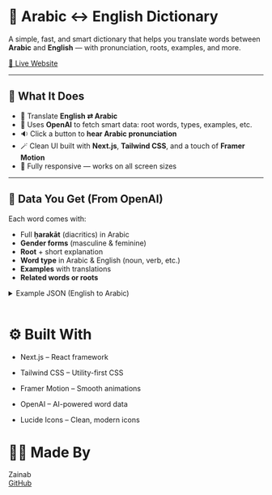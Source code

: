 # 📘 Arabic ↔ English Dictionary

A simple, fast, and smart dictionary that helps you translate words between **Arabic** and **English** — with pronunciation, roots, examples, and more.

[🔗 Live Website](https://arabic-english-dictionary.vercel.app/)

---

## 🚀 What It Does

- 🔁 Translate **English ⇄ Arabic**
- 🧠 Uses **OpenAI** to fetch smart data: root words, types, examples, etc.
- 🔉 Click a button to **hear Arabic pronunciation**
- 🪄 Clean UI built with **Next.js**, **Tailwind CSS**, and a touch of **Framer Motion**
- 📱 Fully responsive — works on all screen sizes

---

## 🔡 Data You Get (From OpenAI)

Each word comes with:

- Full **ḥarakāt** (diacritics) in Arabic
- **Gender forms** (masculine & feminine)
- **Root** + short explanation
- **Word type** in Arabic & English (noun, verb, etc.)
- **Examples** with translations
- **Related words or roots**

<details>
<summary>Example JSON (English to Arabic)</summary>

```json
{
  "englishWord": "write",
  "arabicTranslation": "كَتَبَ",
  "genderForms": {
    "masculine": "كَاتِب",
    "feminine": "كَاتِبَة"
  },
  "type": {
    "arabic": "فِعْل",
    "english": "verb"
  },
  "root": "ك ت ب",
  "rootExplanation": "Related to writing or books",
  "relatedRoots": ["كِتَاب", "مَكْتُوب"],
  "examples": [
    { "arabic": "هُوَ يَكْتُبُ رِسَالَةً", "english": "He is writing a letter." },
    { "arabic": "هِيَ كَتَبَتْ فِي دَفْتَرِهَا", "english": "She wrote in her notebook." }
  ]
}

```

</details>

<br>


# ⚙️ Built With

 - Next.js – React framework

 - Tailwind CSS – Utility-first CSS

 - Framer Motion – Smooth animations

- OpenAI – AI-powered word data

 - Lucide Icons – Clean, modern icons


# 👩‍💻 Made By

Zainab  
[GitHub](https://github.com/Zainabeyy/Arabic-English-Dictionary)

